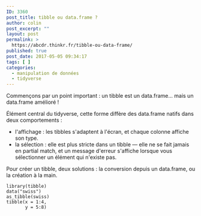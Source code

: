 ```yaml
---
ID: 3360
post_title: tibble ou data.frame ?
author: colin
post_excerpt: ""
layout: post
permalink: >
  https://abcdr.thinkr.fr/tibble-ou-data-frame/
published: true
post_date: 2017-05-05 09:34:17
tags: [ ]
categories:
  - manipulation de données
  - tidyverse
---
```

<p>Commençons par un point important : un tibble est un data.frame... mais un data.frame amélioré !
<p>Élément central du tidyverse, cette forme diffère des data.frame natifs dans deux comportements :
<p>
<ul>
	<li>l'affichage : les tibbles s'adaptent à l'écran, et chaque colonne affiche son type.</li>
	<li>la sélection : elle est plus stricte dans un tibble — elle ne se fait jamais en partial match, et un message d'erreur s'affiche lorsque vous sélectionner un élément qui n'existe pas.</li>
</ul>
Pour créer un tibble, deux solutions : la conversion depuis un data.frame, ou la création à la main.
<pre><code>library(tibble)
data("swiss")
as_tibble(swiss)
tibble(x = 1:4,
       y = 5:8)</code></pre>